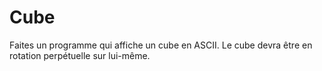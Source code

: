 # Cube

Faites un programme qui affiche un cube en ASCII. Le cube devra être en rotation perpétuelle sur lui-même.
